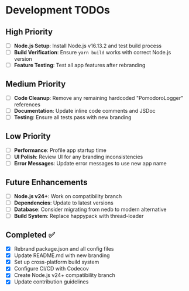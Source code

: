 # Development TODOs

## High Priority

-   [ ] **Node.js Setup**: Install Node.js v16.13.2 and test build process
-   [ ] **Build Verification**: Ensure `yarn build` works with correct Node.js version
-   [ ] **Feature Testing**: Test all app features after rebranding

## Medium Priority

-   [ ] **Code Cleanup**: Remove any remaining hardcoded "PomodoroLogger" references
-   [ ] **Documentation**: Update inline code comments and JSDoc
-   [ ] **Testing**: Ensure all tests pass with new branding

## Low Priority

-   [ ] **Performance**: Profile app startup time
-   [ ] **UI Polish**: Review UI for any branding inconsistencies
-   [ ] **Error Messages**: Update error messages to use new app name

## Future Enhancements

-   [ ] **Node.js v24+**: Work on compatibility branch
-   [ ] **Dependencies**: Update to latest versions
-   [ ] **Database**: Consider migrating from nedb to modern alternative
-   [ ] **Build System**: Replace happypack with thread-loader

## Completed ✅

-   [x] Rebrand package.json and all config files
-   [x] Update README.md with new branding
-   [x] Set up cross-platform build system
-   [x] Configure CI/CD with Codecov
-   [x] Create Node.js v24+ compatibility branch
-   [x] Update contribution guidelines
